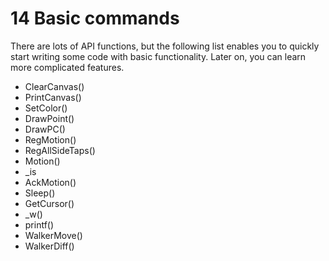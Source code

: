 # 14 Basic commands

There are lots of API functions, but the following list enables you to quickly start writing some code with basic functionality. Later on, you can learn more complicated features. 

* ClearCanvas\(\)
* PrintCanvas\(\)
* SetColor\(\)
* DrawPoint\(\)
* DrawPC\(\)
* RegMotion\(\)
* RegAllSideTaps\(\)
* Motion\(\)
* \_is
* AckMotion\(\)
* Sleep\(\)
* GetCursor\(\)
*  \_w\(\)
* printf\(\)
* WalkerMove\(\)
* WalkerDiff\(\)



